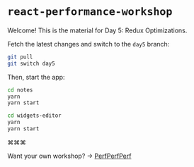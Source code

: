 # `react-performance-workshop` <img src="https://user-images.githubusercontent.com/2953267/212215914-68e776eb-ed5f-439a-85dd-d31759a03196.svg" width="6">

Welcome! This is the material for Day 5: Redux Optimizations.

Fetch the latest changes and switch to the `day5` branch:

```sh
git pull
git switch day5
```

Then, start the app:

```sh
cd notes
yarn
yarn start
```

```sh
cd widgets-editor
yarn
yarn start
```

⌘⌘⌘

Want your own workshop? → [PerfPerfPerf](https://3perf.com)
